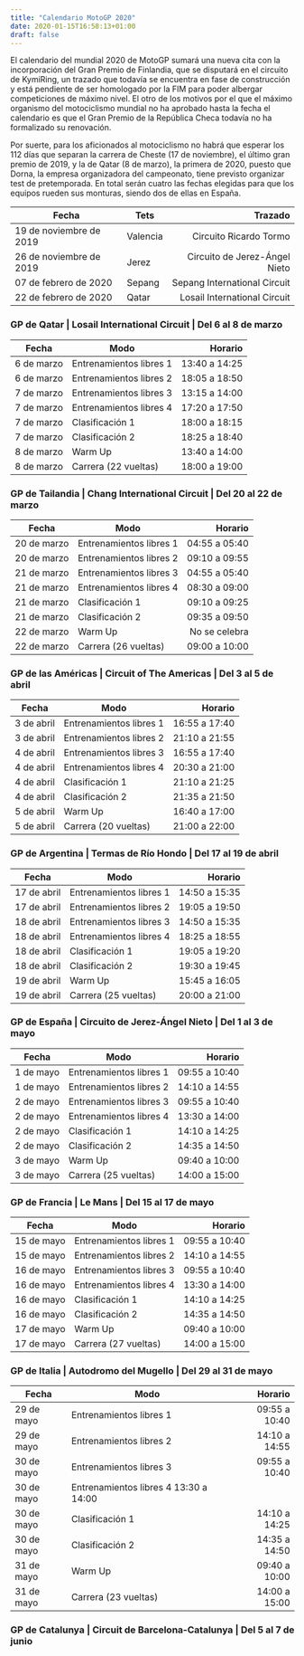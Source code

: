```yaml
---
title: "Calendario MotoGP 2020"
date: 2020-01-15T16:58:13+01:00
draft: false
---
```


El calendario del mundial 2020 de MotoGP sumará una nueva cita con la incorporación del Gran Premio de Finlandia, que se disputará en el circuito de KymiRing, un trazado que todavía se encuentra en fase de construcción y está pendiente de ser homologado por la FIM para poder albergar competiciones de máximo nivel. El otro de los motivos por el que el máximo organismo del motociclismo mundial no ha aprobado hasta la fecha el calendario es que el Gran Premio de la República Checa todavía no ha formalizado su renovación.

Por suerte, para los aficionados al motociclismo no habrá que esperar los 112 días que separan la carrera de Cheste (17 de noviembre), el último gran premio de 2019, y la de Qatar (8 de marzo), la primera de 2020, puesto que Dorna, la empresa organizadora del campeonato, tiene previsto organizar test de pretemporada. En total serán cuatro las fechas elegidas para que los equipos rueden sus monturas, siendo dos de ellas en España.

| Fecha  | Tets    | Trazado |
| ------------------------ |------------| -------------------------: |
| 19 de noviembre de 2019  | Valencia   | Circuito Ricardo Tormo     |
| 26 de noviembre de 2019  | Jerez    | Circuito de Jerez-Ángel Nieto    |
| 07 de febrero de 2020 | Sepang | Sepang International Circuit    |
| 22 de febrero de 2020 | Qatar | Losail International Circuit    |

### GP de Qatar | Losail International Circuit | Del 6 al 8 de marzo

| Fecha       | Modo                      | Horario        |
| ----------- |---------------------------| -------------: |
| 6 de marzo  |  Entrenamientos libres 1  |  13:40 a 14:25 |
| 6 de marzo  |  Entrenamientos libres 2  |  18:05 a 18:50 |
| 7 de marzo  |  Entrenamientos libres 3  |  13:15 a 14:00 |
| 7 de marzo  |  Entrenamientos libres 4  |  17:20 a 17:50 |
| 7 de marzo  |  Clasificación 1  |  18:00 a 18:15 |
| 7 de marzo  |  Clasificación 2  |  18:25 a 18:40 |
| 8 de marzo  |  Warm Up  |  13:40 a 14:00 |
| 8 de marzo  |  Carrera (22 vueltas)  |  18:00 a 19:00 | 

### GP de Tailandia | Chang International Circuit | Del 20 al 22 de marzo

| Fecha        | Modo                       | Horario        |
| -----------  |--------------------------- | -------------: |
| 20 de marzo  |  Entrenamientos libres 1  |  04:55 a 05:40 |
| 20 de marzo  |  Entrenamientos libres 2  |  09:10 a 09:55 |
| 21 de marzo  |  Entrenamientos libres 3  |  04:55 a 05:40 |
| 21 de marzo  |  Entrenamientos libres 4  |  08:30 a 09:00 |
| 21 de marzo  |  Clasificación 1  |  09:10 a 09:25 |
| 21 de marzo  |  Clasificación 2  |  09:35 a 09:50 |
| 22 de marzo  |  Warm Up  |  No se celebra |
| 22 de marzo  |  Carrera (26 vueltas) |  09:00 a 10:00 |

### GP de las Américas | Circuit of The Americas | Del 3 al 5 de abril

| Fecha       | Modo                      | Horario        |
| ----------- |---------------------------| -------------: |
| 3 de abril  |  Entrenamientos libres 1  |  16:55 a 17:40 |
| 3 de abril  |  Entrenamientos libres 2  |  21:10 a 21:55 |
| 4 de abril  |  Entrenamientos libres 3  |  16:55 a 17:40 |
| 4 de abril  |  Entrenamientos libres 4  |  20:30 a 21:00 |
| 4 de abril  |  Clasificación 1  |  21:10 a 21:25 |
| 4 de abril  |  Clasificación 2  |  21:35 a 21:50 |
| 5 de abril  |  Warm Up  |  16:40 a 17:00 |
| 5 de abril  |  Carrera (20 vueltas)  |  21:00 a 22:00 |

### GP de Argentina | Termas de Río Hondo​ | Del 17 al 19 de abril

| Fecha        | Modo                      | Horario        |
| -----------  |---------------------------| -------------: |
| 17 de abril  |  Entrenamientos libres 1  |  14:50 a 15:35  |
| 17 de abril  |  Entrenamientos libres 2  |  19:05 a 19:50  |
| 18 de abril  |  Entrenamientos libres 3  |  14:50 a 15:35  |
| 18 de abril  |  Entrenamientos libres 4  |  18:25 a 18:55  |
| 18 de abril  |  Clasificación 1  |  19:05 a 19:20
| 18 de abril  |  Clasificación 2  |  19:30 a 19:45
| 19 de abril  |  Warm Up  |  15:45 a 16:05  |
| 19 de abril  |  Carrera (25 vueltas)  |  20:00 a 21:00  |

### GP de España | Circuito de Jerez-Ángel Nieto | Del 1 al 3 de mayo

| Fecha       | Modo                      | Horario        |
| ----------- |---------------------------| -------------: |
|  1 de mayo  |  Entrenamientos libres 1  |  09:55 a 10:40  |
|  1 de mayo  |  Entrenamientos libres 2  |  14:10 a 14:55  |
|  2 de mayo  |  Entrenamientos libres 3  |  09:55 a 10:40  |
|  2 de mayo  |  Entrenamientos libres 4  |  13:30 a 14:00  |
|  2 de mayo  |  Clasificación 1  |  14:10 a 14:25  |
|  2 de mayo  |  Clasificación 2  |  14:35 a 14:50  |
|  3 de mayo  |  Warm Up  |  09:40 a 10:00  |
|  3 de mayo  |  Carrera (25 vueltas)  |  14:00 a 15:00  |

### GP de Francia | Le Mans | Del 15 al 17 de mayo

| Fecha       | Modo                      | Horario        |
| ----------- |---------------------------| -------------: |
|  15 de mayo  |  Entrenamientos libres 1  |  09:55 a 10:40  |  
|  15 de mayo  |  Entrenamientos libres 2  |  14:10 a 14:55  |  
|  16 de mayo  |  Entrenamientos libres 3  |  09:55 a 10:40  |  
|  16 de mayo  |  Entrenamientos libres 4  |  13:30 a 14:00  |  
|  16 de mayo  |  Clasificación 1  |  14:10 a 14:25  |
|  16 de mayo  |  Clasificación 2  |  14:35 a 14:50  |
|  17 de mayo  |  Warm Up  |  09:40 a 10:00  |
|  17 de mayo  |  Carrera (27 vueltas)  |  14:00 a 15:00  |

### GP de Italia | Autodromo del Mugello | Del 29 al 31 de mayo

| Fecha       | Modo                      | Horario        |
| ----------- |---------------------------| -------------: |
|  29 de mayo  |  Entrenamientos libres 1  |  09:55 a 10:40  |
|  29 de mayo  |  Entrenamientos libres 2  |  14:10 a 14:55  |
|  30 de mayo  |  Entrenamientos libres 3  |  09:55 a 10:40  |
|  30 de mayo  |  Entrenamientos libres 4	13:30 a 14:00  |
|  30 de mayo  |  Clasificación 1  |  14:10 a 14:25  |
|  30 de mayo  |  Clasificación 2  |  14:35 a 14:50  |
|  31 de mayo  |  Warm Up  |  09:40 a 10:00  |
|  31 de mayo  |  Carrera (23 vueltas)  |  14:00 a 15:00  |

### GP de Catalunya | Circuit de Barcelona-Catalunya | Del 5 al 7 de junio

